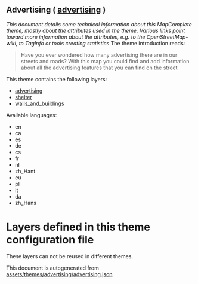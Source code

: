 [//]: # (WARNING: this file is automatically generated. Please find the sources at the bottom and edit those sources)

## Advertising ( [advertising](https://mapcomplete.org/advertising) )
_This document details some technical information about this MapComplete theme, mostly about the attributes used in the theme. Various links point toward more information about the attributes, e.g. to the OpenStreetMap-wiki, to TagInfo or tools creating statistics_
The theme introduction reads:

> Have you ever wondered how many advertising there are in our streets and roads? With this map you could find and add information about all the advertising features that you can find on the street

This theme contains the following layers:


 - [advertising](../Layers/advertising.md)
 - [shelter](../Layers/shelter.md)
 - [walls_and_buildings](../Layers/walls_and_buildings.md)


Available languages:


 - en
 - ca
 - es
 - de
 - cs
 - fr
 - nl
 - zh_Hant
 - eu
 - pl
 - it
 - da
 - zh_Hans


# Layers defined in this theme configuration file
These layers can not be reused in different themes.


This document is autogenerated from [assets/themes/advertising/advertising.json](https://github.com/pietervdvn/MapComplete/blob/develop/assets/themes/advertising/advertising.json)
